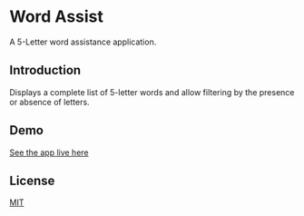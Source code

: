 # Word Assist
A 5-Letter word assistance application.

## Introduction

Displays a complete list of 5-letter words and allow filtering by the presence or absence of letters.

## Demo
[See the app live here](https://vramdhanie.github.io/wordAssist/)

## License
[MIT](LICENSE)